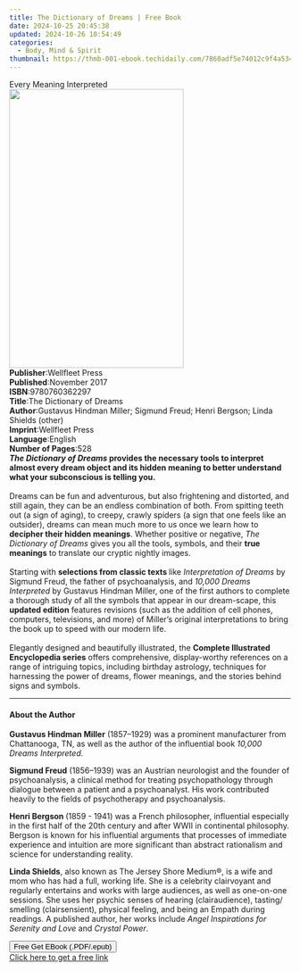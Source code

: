 ```yaml
---
title: The Dictionary of Dreams | Free Book
date: 2024-10-25 20:45:38
updated: 2024-10-26 10:54:49
categories:
  - Body, Mind & Spirit
thumbnail: https://thmb-001-ebook.techidaily.com/7860adf5e74012c9f4a534fbe6a66d8fad901b1ff6104734275dc79639fc859d.jpg
---
```

<main id="book-container">
  <div class="flex flex-col">
    <div class="book-brief flex-1 py-6 px-4 sm:p-6 md:py-10 md:px-8">
      <!-- brief-->
      <div class="book-brief-main">Every Meaning Interpreted</div>
    </div>
    <div
      class="book-meta-info flex-1 grid gap-4 col-start-1 col-end-3 row-start-1 sm:mb-6 sm:grid-cols-4 lg:gap-6 lg:col-start-2 lg:row-end-6 lg:row-span-6 lg:mb-0"
    >
      <div
        class="book-meta-info-left place-content-center mt-4 p-4 text-sm leading-6 col-start-2 col-span-2 dark:text-slate-400"
      >
        <img
          class="w-full h-500 object-cover rounded-lg sm:h-255 sm:col-span-2 lg:col-span-full"
          src="https://img-001-ebook.techidaily.com/8932e951829cccfb51576e2c4ab0fe7cf16d645d315bf3eae22c9b79824345b6.jpg"
          alt=""
          width="312"
          height="500"
        />
      </div>
      <div
        class="book-meta-info-right mt-2 col-start-1 row-start-2 col-span-3 self-center"
      >
        <!-- meta data  -->
        <div class="flex flex-col px-4 md:px-8">
          <div class="flex-1">
            <strong>Publisher</strong>:<span class="px-2">Wellfleet Press</span>
          </div>
          <div class="flex-1">
            <strong>Published</strong>:<span class="px-2">November 2017</span>
          </div>
          <div class="flex-1">
            <strong>ISBN</strong>:<span class="px-2">9780760362297</span>
          </div>
          <div class="flex-1">
            <strong>Title</strong>:<span class="px-2"
              >The Dictionary of Dreams</span
            >
          </div>
          <div class="flex-1">
            <strong>Author</strong>:<span class="px-2"
              >Gustavus Hindman Miller; Sigmund Freud; Henri Bergson; Linda
              Shields (other)</span
            >
          </div>
          <div class="flex-1">
            <strong>Imprint</strong>:<span class="px-2">Wellfleet Press</span>
          </div>
          <div class="flex-1">
            <strong>Language</strong>:<span class="px-2">English</span>
          </div>
          <div class="flex-1">
            <strong>Number of Pages</strong>:<span class="px-2">528</span>
          </div>
        </div>
      </div>
    </div>
    <div class="book-description flex-1 py-6 px-4 sm:p-6 md:py-10 md:px-8">
      <div class="book-description-main">
        <div accordion-content="" id="description">
          <b
            ><i>The Dictionary of Dreams</i> provides the necessary tools to
            interpret almost every dream object and its hidden meaning to better
            understand what your subconscious is telling you.</b
          ><br /><br />
          Dreams can be fun and adventurous, but also frightening and distorted,
          and still again, they can be an endless combination of both. From
          spitting teeth out (a sign of aging), to creepy, crawly spiders (a
          sign that one feels like an outsider), dreams can mean much more to us
          once we learn how to <b>decipher their hidden meanings</b>. Whether
          positive or negative,<i> The Dictionary of Dreams</i> gives you all
          the tools, symbols, and their <b>true meanings</b> to translate our
          cryptic nightly images.<br /><br />
          Starting with <b>selections from classic texts </b>like
          <i>Interpretation of Dreams</i> by Sigmund Freud, the father of
          psychoanalysis, and <i>10,000 Dreams Interpreted</i> by Gustavus
          Hindman Miller, one of the first authors to complete a thorough study
          of all the symbols that appear in our dream-scape, this<b>
            updated edition</b
          >
          features revisions (such as the addition of cell phones, computers,
          televisions, and more) of Miller’s original interpretations to bring
          the book up to speed with our modern life.<br /><br />
          Elegantly designed and beautifully illustrated, the
          <b>Complete Illustrated Encyclopedia series</b> offers comprehensive,
          display-worthy references on a range of intriguing topics, including
          birthday astrology, techniques for harnessing the power of dreams,
          flower meanings, and the stories behind signs and symbols.
        </div>
        <div class="accordion-fader"></div>
      </div>
    </div>
    <div class="book-excerpts flex-1 py-6 px-4 sm:p-6 md:py-10 md:px-8">
      <!-- excerpts-->
      <div class="book-excerpts-main">
        <hr />
        <h4 class="placeholder placeholder-heading">
          <span>About the Author</span>
        </h4>
        <p></p>
        <p>
          <b>Gustavus Hindman Miller</b>&nbsp;(1857–1929) was a prominent
          manufacturer from Chattanooga, TN, as well as the author of the
          influential book <i>10,000 Dreams Interpreted.</i>
        </p>
        <p>
          <b>Sigmund Freud</b> (1856–1939) was an Austrian neurologist and the
          founder of psychoanalysis, a clinical method for treating
          psychopathology through dialogue between a patient and a
          psychoanalyst. His work contributed heavily to the fields of
          psychotherapy and psychoanalysis.
        </p>
        <p>
          <b>Henri Bergson </b>(1859 - 1941)&nbsp;was a&nbsp;French philosopher,
          influential especially in the first half of the 20th century and after
          WWII in&nbsp;continental philosophy. Bergson is known for his
          influential arguments that processes of&nbsp;immediate
          experience&nbsp;and&nbsp;intuition&nbsp;are more significant than
          abstract&nbsp;rationalism&nbsp;and science for understanding reality.
        </p>
        <p>
          <b>Linda Shields</b>, also known as The Jersey Shore Medium®, is a
          wife and mom who has had a full, working life. She is a celebrity
          clairvoyant and regularly entertains and works with large audiences,
          as well as one-on-one sessions. She uses her psychic senses of hearing
          (clairaudience), tasting/ smelling (clairsensient), physical feeling,
          and being an Empath during readings. A published author, her works
          include <i>Angel Inspirations for Serenity and Love </i>and
          <i>Crystal Power</i>.
        </p>
        <p></p>
      </div>
    </div>
    <div
      class="book-about-author flex-1 py-6 px-4 sm:p-6 md:py-10 md:px-8"
    ></div>
    <div class="book-free-get flex-1 py-6 px-4 sm:p-6 md:py-10 md:px-8">
      <button
        id="btn-free-get"
        class="bg-blue-500 hover:bg-blue-700 text-white font-bold py-2 px-4 rounded"
      >
        Free Get EBook (.PDF/.epub)
      </button>
      <div id="countdown-display" class="px-2 text-lg mt-2"></div>
      <a
        id="free-link"
        class="hidden bg-blue-500 hover:bg-blue-700 text-white font-bold py-2 px-4 rounded"
        href="https://www.ebooks.com/en-us/book/210199845/the-dictionary-of-dreams/gustavus-hindman-miller/"
        target="_blank"
        >Click here to get a free link</a
      >
    </div>
    <script>
      let countdownTime = 0;
      let countdownInterval = null;
      document
        .getElementById('btn-free-get')
        .addEventListener('click', startCountdown);
      function startCountdown() {
        countdownTime = new Date().getTime() + 60000 * 3;
        countdownInterval = setInterval(updateCountdown, 1000);
        document.getElementById('btn-free-get').disabled = true;
        document
          .getElementById('btn-free-get')
          .classList.add('bg-gray-500', 'cursor-not-allowed');
      }
      function updateCountdown() {
        let currentTime = new Date().getTime();
        let timeLeft = countdownTime - currentTime;
        let secondsLeft = Math.floor(timeLeft / 1000);
        document.getElementById('countdown-display').innerHTML =
          `Remaining time: ${secondsLeft} seconds.`;
        if (secondsLeft <= 0) {
          clearInterval(countdownInterval);
          document.getElementById('btn-free-get').classList.add('hidden');
          document.getElementById('free-link').classList.remove('hidden');
          document.getElementById('countdown-display').innerHTML = '';
        }
      }
    </script>
  </div>
</main>
